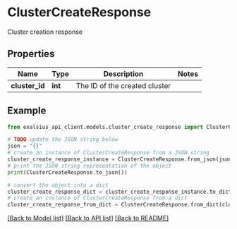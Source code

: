 # ClusterCreateResponse

Cluster creation response

## Properties

Name | Type | Description | Notes
------------ | ------------- | ------------- | -------------
**cluster_id** | **int** | The ID of the created cluster | 

## Example

```python
from exalsius_api_client.models.cluster_create_response import ClusterCreateResponse

# TODO update the JSON string below
json = "{}"
# create an instance of ClusterCreateResponse from a JSON string
cluster_create_response_instance = ClusterCreateResponse.from_json(json)
# print the JSON string representation of the object
print(ClusterCreateResponse.to_json())

# convert the object into a dict
cluster_create_response_dict = cluster_create_response_instance.to_dict()
# create an instance of ClusterCreateResponse from a dict
cluster_create_response_from_dict = ClusterCreateResponse.from_dict(cluster_create_response_dict)
```
[[Back to Model list]](../README.md#documentation-for-models) [[Back to API list]](../README.md#documentation-for-api-endpoints) [[Back to README]](../README.md)


